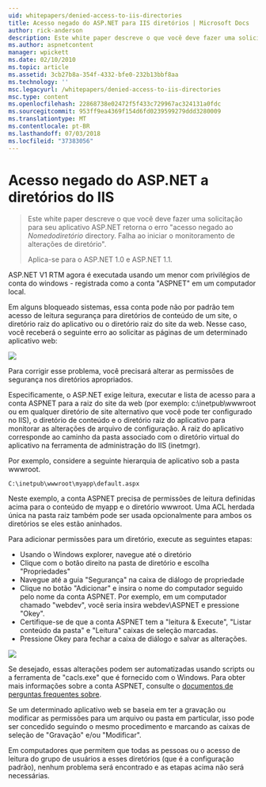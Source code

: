 ```yaml
---
uid: whitepapers/denied-access-to-iis-directories
title: Acesso negado do ASP.NET para IIS diretórios | Microsoft Docs
author: rick-anderson
description: Este white paper descreve o que você deve fazer uma solicitação para seu aplicativo ASP.NET retorna o erro "acesso negado ao diretório DirectoryName. Falha ao s...
ms.author: aspnetcontent
manager: wpickett
ms.date: 02/10/2010
ms.topic: article
ms.assetid: 3cb27b8a-354f-4332-bfe0-232b13bbf8aa
ms.technology: ''
msc.legacyurl: /whitepapers/denied-access-to-iis-directories
msc.type: content
ms.openlocfilehash: 22868738e02472f5f433c729967ac324131a0fdc
ms.sourcegitcommit: 953ff9ea4369f154d6fd0239599279ddd3280009
ms.translationtype: MT
ms.contentlocale: pt-BR
ms.lasthandoff: 07/03/2018
ms.locfileid: "37383056"
---
```

<a name="aspnet-denied-access-to-iis-directories"></a>Acesso negado do ASP.NET a diretórios do IIS
====================
> Este white paper descreve o que você deve fazer uma solicitação para seu aplicativo ASP.NET retorna o erro "acesso negado ao *Nomedodiretório* directory. Falha ao iniciar o monitoramento de alterações de diretório".
> 
> Aplica-se para o ASP.NET 1.0 e ASP.NET 1.1.


ASP.NET V1 RTM agora é executada usando um menor com privilégios de conta do windows - registrada como a conta "ASPNET" em um computador local.

Em alguns bloqueado sistemas, essa conta pode não por padrão tem acesso de leitura segurança para diretórios de conteúdo de um site, o diretório raiz do aplicativo ou o diretório raiz do site da web. Nesse caso, você receberá o seguinte erro ao solicitar as páginas de um determinado aplicativo web:

![](denied-access-to-iis-directories/_static/image1.jpg)

Para corrigir esse problema, você precisará alterar as permissões de segurança nos diretórios apropriados.

Especificamente, o ASP.NET exige leitura, executar e lista de acesso para a conta ASPNET para a raiz do site da web (por exemplo: c:\inetpub\wwwroot ou em qualquer diretório de site alternativo que você pode ter configurado no IIS), o diretório de conteúdo e o diretório raiz do aplicativo para monitorar as alterações de arquivo de configuração. A raiz do aplicativo corresponde ao caminho da pasta associado com o diretório virtual do aplicativo na ferramenta de administração do IIS (inetmgr).

Por exemplo, considere a seguinte hierarquia de aplicativo sob a pasta wwwroot.

`C:\inetpub\wwwroot\myapp\default.aspx`

Neste exemplo, a conta ASPNET precisa de permissões de leitura definidas acima para o conteúdo de myapp e o diretório wwwroot. Uma ACL herdada única na pasta raiz também pode ser usada opcionalmente para ambos os diretórios se eles estão aninhados.

Para adicionar permissões para um diretório, execute as seguintes etapas:

- Usando o Windows explorer, navegue até o diretório
- Clique com o botão direito na pasta de diretório e escolha "Propriedades"
- Navegue até a guia "Segurança" na caixa de diálogo de propriedade
- Clique no botão "Adicionar" e insira o nome do computador seguido pelo nome da conta ASPNET. Por exemplo, em um computador chamado "webdev", você seria insira webdev\ASPNET e pressione "Okey".
- Certifique-se de que a conta ASPNET tem a "leitura &amp; Execute", "Listar conteúdo da pasta" e "Leitura" caixas de seleção marcadas.
- Pressione Okey para fechar a caixa de diálogo e salvar as alterações.

![](denied-access-to-iis-directories/_static/image2.jpg)

Se desejado, essas alterações podem ser automatizadas usando scripts ou a ferramenta de "cacls.exe" que é fornecido com o Windows. Para obter mais informações sobre a conta ASPNET, consulte o [documentos de perguntas frequentes sobre](https://go.microsoft.com/fwlink/?LinkId=5828).

Se um determinado aplicativo web se baseia em ter a gravação ou modificar as permissões para um arquivo ou pasta em particular, isso pode ser concedido seguindo o mesmo procedimento e marcando as caixas de seleção de "Gravação" e/ou "Modificar".

Em computadores que permitem que todas as pessoas ou o acesso de leitura do grupo de usuários a esses diretórios (que é a configuração padrão), nenhum problema será encontrado e as etapas acima não será necessárias.
